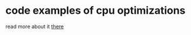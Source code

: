 # code examples of cpu optimizations  

read more about it [there][1]

[1]: http://www.izebit.ru/2017/12/cpu-optimizations.html "cpu optimizations"